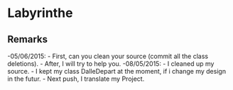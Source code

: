 Labyrinthe
==========

## Remarks

-05/06/2015:
    - First, can you clean your source (commit all the class deletions).
    - After, I will try to help you.
-08/05/2015:
	- I cleaned up my source.
	- I kept my class DalleDepart at the moment, if i change my design in the futur.
	- Next push, I translate my Project.